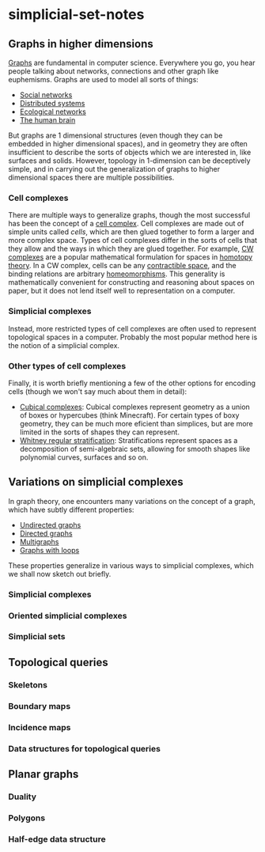 simplicial-set-notes
====================

## Graphs in higher dimensions

[Graphs](http://en.wikipedia.org/wiki/Graph) are fundamental in computer science. Everywhere you go, you hear people talking about networks, connections and other graph like euphemisms.  Graphs are used to model all sorts of things:

* [Social networks](http://en.wikipedia.org/wiki/Social_network)
* [Distributed systems](http://en.wikipedia.org/wiki/Computer_network)
* [Ecological networks](http://en.wikipedia.org/wiki/Ecological_network)
* [The human brain](http://en.wikipedia.org/wiki/Neural_network)

But graphs are 1 dimensional structures (even though they can be embedded in higher dimensional spaces), and in geometry they are often insufficient to describe the sorts of objects which we are interested in, like surfaces and solids. However, topology in 1-dimension can be deceptively simple, and in carrying out the generalization of graphs to higher dimensional spaces there are multiple possibilities.

### Cell complexes

There are multiple ways to generalize graphs, though the most successful has been the concept of a [cell complex](http://en.wikipedia.org/wiki/Abstract_cell_complex). Cell complexes are made out of simple units called *cells*, which are then glued together to form a larger and more complex space. Types of cell complexes differ in the sorts of cells that they allow and the ways in which they are glued together. For example, [CW complexes](http://en.wikipedia.org/wiki/CW_complex) are a popular mathematical formulation for spaces in [homotopy theory](http://en.wikipedia.org/wiki/Homotopy). In a CW complex, cells can be any [contractible space](http://en.wikipedia.org/wiki/Contractible_space), and the binding relations are arbitrary [homeomorphisms](http://en.wikipedia.org/wiki/Homeomorphism). This generality is mathematically convenient for constructing and reasoning about spaces on paper, but it does not lend itself well to representation on a computer.

### Simplicial complexes

Instead, more restricted types of cell complexes are often used to represent topological spaces in a computer. Probably the most popular method here is the notion of a simplicial complex.

### Other types of cell complexes

Finally, it is worth briefly mentioning a few of the other options for encoding cells (though we won't say much about them in detail):

* [Cubical complexes](http://inperc.com/wiki/index.php?title=Cubical_complex): Cubical complexes represent geometry as a union of boxes or hypercubes (think Minecraft).  For certain types of boxy geometry, they can be much more eficient than simplices, but are more limited in the sorts of shapes they can represent.
* [Whitney regular stratification](en.wikipedia.org/wiki/Stratification_%28mathematics%29): Stratifications represent spaces as a decomposition of semi-algebraic sets, allowing for smooth shapes like polynomial curves, surfaces and so on.

## Variations on simplicial complexes

In graph theory, one encounters many variations on the concept of a graph, which have subtly different properties:

* [Undirected graphs](http://en.wikipedia.org/wiki/Graph_(mathematics)#Undirected_graph)
* [Directed graphs](http://en.wikipedia.org/wiki/Graph_(mathematics)#Directed_graph)
* [Multigraphs](http://en.wikipedia.org/wiki/Graph_(mathematics)#Multigraph)
* [Graphs with loops](en.wikipedia.org/wiki/Loop_%28graph_theory%29)

These properties generalize in various ways to simplicial complexes, which we shall now sketch out briefly.

### Simplicial complexes

### Oriented simplicial complexes

### Simplicial sets




## Topological queries

### Skeletons

### Boundary maps

### Incidence maps

### Data structures for topological queries



## Planar graphs

### Duality

### Polygons

### Half-edge data structure


